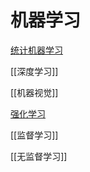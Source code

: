 # 机器学习

[统计机器学习](statistics-mechine-learning.md)

[[深度学习]]

[[机器视觉]]

[强化学习](reinforcement-learning.md)

[[监督学习]]

[[无监督学习]]